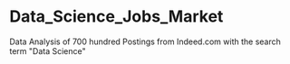 # Data_Science_Jobs_Market
Data Analysis of 700 hundred Postings from Indeed.com with the search term "Data Science"
